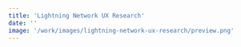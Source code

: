 ```yaml
---
title: 'Lightning Network UX Research'
date: ''
image: '/work/images/lightning-network-ux-research/preview.png'
---
```


